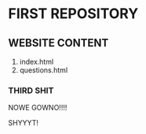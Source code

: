 # FIRST REPOSITORY

## WEBSITE CONTENT

1. index.html
2. questions.html

### THIRD SHIT

NOWE GOWNO!!!!

SHYYYT!